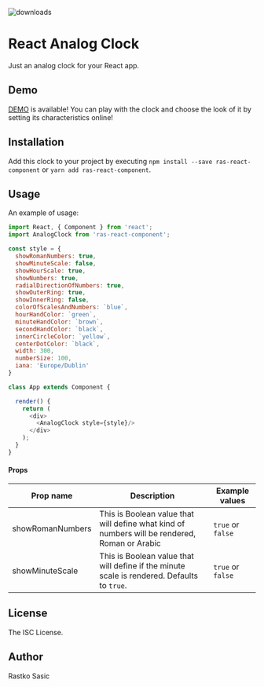![downloads](https://img.shields.io/npm/dt/ras-react-component.svg)

# React Analog Clock

Just an analog clock for your React app.


## Demo

[DEMO](https://react-analog-clock-component.herokuapp.com/)  is available!
You can play with the clock and choose the look of it by setting its characteristics online!

## Installation

Add this clock to your project by executing `npm install --save ras-react-component` or `yarn add ras-react-component`.

## Usage

An example of usage:

```js
import React, { Component } from 'react';
import AnalogClock from 'ras-react-component';

const style = {
  showRomanNumbers: true,
  showMinuteScale: false,
  showHourScale: true,
  showNumbers: true,
  radialDirectionOfNumbers: true,
  showOuterRing: true,
  showInnerRing: false,
  colorOfScalesAndNumbers: `blue`,
  hourHandColor: `green`,
  minuteHandColor: `brown`,
  secondHandColor: `black`,
  innerCircleColor: `yellow`,
  centerDotColor: `black`,
  width: 300,
  numberSize: 100,
  iana: 'Europe/Dublin'
}

class App extends Component {

  render() {
    return (
      <div>
        <AnalogClock style={style}/>
      </div>
    );
  }
}
```


#### Props

|Prop name|Description|Example values|
|----|----|----|
|showRomanNumbers|This is Boolean value that will define what kind of numbers will be rendered, Roman or Arabic|`true` or `false` |
|showMinuteScale|This is Boolean value that will define if the minute scale is rendered. Defaults to `true`.|`true` or `false` |

## License

The ISC License.

## Author

Rastko Sasic
